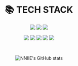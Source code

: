 <div align="center">

<div align=center><h1>📚 TECH STACK</h1></div>

<p align="center"><img src="https://img.shields.io/badge/Java-FC4C02?style=flat-square&logo=java&logoColor=white"/>  
<img src="https://img.shields.io/badge/javascript-F7DF1E?style=flat-square&logo=javascript&logoColor=black">  <img src="https://img.shields.io/badge/python-3776AB?style=flat-square&logo=python&logoColor=white"></p>
  
<p align="center"><img src="https://img.shields.io/badge/spring-6DB33F?style=flat-square&logo=spring&logoColor=white">  <img src="https://img.shields.io/badge/flask-000000?style=flat-square&logo=flask&logoColor=white">  <img src="https://img.shields.io/badge/mysql-4479A1?style=flat-square&logo=mysql&logoColor=white">  <img src="https://img.shields.io/badge/aws-232F3E?style=flat-square&logo=amazonaws&logoColor=white">  <img src="https://img.shields.io/badge/github-181717?style=flat-square&logo=github&logoColor=white"></p>

<br>


![NNIIE's GitHub stats](https://github-readme-stats.vercel.app/api?username=NNIIE&show_icons=true&theme=dark)
</div>
